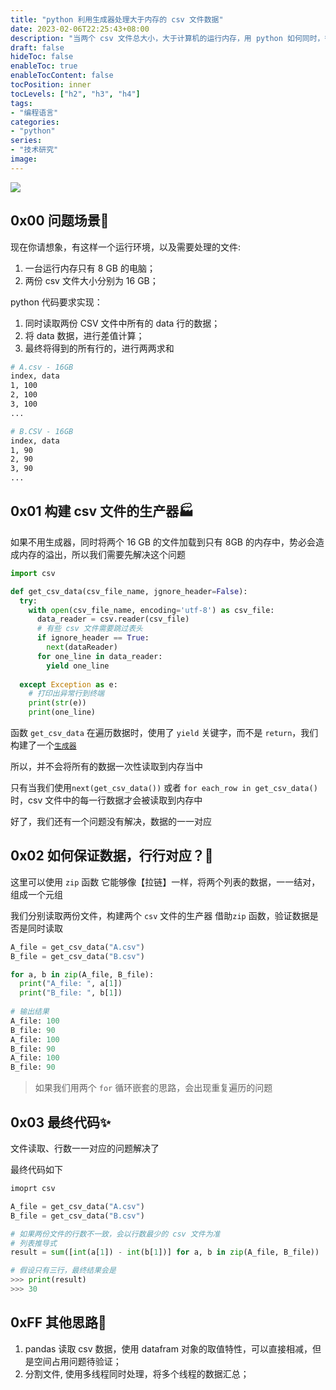 ```yaml
---
title: "python 利用生成器处理大于内存的 csv 文件数据"
date: 2023-02-06T22:25:43+08:00
description: "当两个 csv 文件总大小，大于计算机的运行内存，用 python 如何同时，循环读取两个 csv 文件中的一行数据？"
draft: false
hideToc: false
enableToc: true
enableTocContent: false
tocPosition: inner
tocLevels: ["h2", "h3", "h4"]
tags:
- "编程语言"
categories:
- "python"
series:
- "技术研究"
image:
---
```


![](https://s2.loli.net/2023/02/06/gxQw1s8jSCEK9iP.png)

## 0x00 问题场景📃

现在你请想象，有这样一个运行环境，以及需要处理的文件:
1. 一台运行内存只有 8 GB 的电脑；
2. 两份 csv 文件大小分别为 16 GB；

python 代码要求实现：
1. 同时读取两份 CSV 文件中所有的 data 行的数据；
2. 将 data 数据，进行差值计算；
3. 最终将得到的所有行的，进行两两求和

```bash
# A.csv - 16GB
index, data
1, 100
2, 100
3, 100
...

# B.CSV - 16GB
index, data
1, 90
2, 90
3, 90
...
```

## 0x01 构建 csv 文件的生产器🏭

如果不用生成器，同时将两个 16 GB 的文件加载到只有 8GB 的内存中，势必会造成内存的溢出，所以我们需要先解决这个问题

```python
import csv

def get_csv_data(csv_file_name, jgnore_header=False):
  try:
    with open(csv_file_name, encoding='utf-8') as csv_file:
      data_reader = csv.reader(csv_file)
      # 有些 csv 文件需要跳过表头
      if ignore_header == True:
        next(dataReader)
      for one_line in data_reader:
        yield one_line
        
  except Exception as e:
    # 打印出异常行到终端
    print(str(e))
    print(one_line)
```

函数 `get_csv_data` 在遍历数据时，使用了 `yield` 关键字，而不是 `return`，我们构建了一个[`生成器`](https://www.liaoxuefeng.com/wiki/1016959663602400/1017318207388128)

所以，并不会将所有的数据一次性读取到内存当中

只有当我们使用`next(get_csv_data())` 或者 `for each_row in get_csv_data()` 时，csv 文件中的每一行数据才会被读取到内存中

好了，我们还有一个问题没有解决，数据的一一对应

## 0x02 如何保证数据，行行对应？🤔

这里可以使用 `zip` 函数
它能够像【拉链】一样，将两个列表的数据，一一结对，组成一个元组

我们分别读取两份文件，构建两个 `csv` 文件的生产器
借助`zip` 函数，验证数据是否是同时读取

```python
A_file = get_csv_data("A.csv")
B_file = get_csv_data("B.csv")

for a, b in zip(A_file, B_file):
  print("A_file: ", a[1])
  print("B_file: ", b[1])
  
# 输出结果
A_file: 100
B_file: 90
A_file: 100
B_file: 90
A_file: 100
B_file: 90
```

> 如果我们用两个 `for` 循环嵌套的思路，会出现重复遍历的问题


## 0x03 最终代码✨

文件读取、行数一一对应的问题解决了

最终代码如下

```python
imoprt csv

A_file = get_csv_data("A.csv")
B_file = get_csv_data("B.csv")

# 如果两份文件的行数不一致，会以行数最少的 csv 文件为准
# 列表推导式
result = sum([int(a[1]) - int(b[1])] for a, b in zip(A_file, B_file))

# 假设只有三行，最终结果会是
>>> print(result)
>>> 30
```

## 0xFF 其他思路💭

1. pandas 读取 csv 数据，使用 datafram 对象的取值特性，可以直接相减，但是空间占用问题待验证；
2. 分割文件, 使用多线程同时处理，将多个线程的数据汇总；
